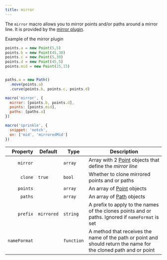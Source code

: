 ```yaml
---
title: mirror
---
```


The `mirror` macro allows you to mirror points and/or paths around a mirror line.
It is provided by the [mirror plugin](/reference/plugins/mirror/).

<Example part="plugin_mirror">
Example of the mirror plugin
</Example>

```js
points.a = new Point(5,5)
points.b = new Point(45,30)
points.c = new Point(5,30)
points.d = new Point(45,5)
points.mid = new Point(25,15)


paths.a = new Path()
  .move(points.a)
  .curve(points.b, points.c, points.d)

macro('mirror', {
  mirror: [points.b, points.d],
  points: [points.mid],
  paths: [paths.a]
})

macro('sprinkle', {
  snippet: 'notch',
  on: ['mid', 'mirroredMid']
})
```

| Property     | Default    | Type       | Description | 
|-------------:|------------|------------|-------------|
| `mirror`     |            | `array`    | Array with 2 [Point](/reference/api/point) objects that define the *mirror line* |
| `clone`      | `true`     | `bool`     | Whether to clone mirrored points and or paths |
| `points`     |            | `array`    | An array of [Point](/reference/api/point) objects |
| `paths`      |            | `array`    | An array of [Path](/reference/api/path) objects |
| `prefix`     | `mirrored` | `string`   | A prefix to apply to the names of the clones points and or paths. Ignored if `nameFormat` is set |
| `nameFormat` |            | `function` | A method that receives the name of the path or point and should return the name for the cloned path and or point |

